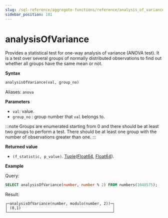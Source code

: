 ```yaml
---
slug: /sql-reference/aggregate-functions/reference/analysis_of_variance
sidebar_position: 101
---
```


# analysisOfVariance

Provides a statistical test for one-way analysis of variance (ANOVA test). It is a test over several groups of normally distributed observations to find out whether all groups have the same mean or not. 

**Syntax**

```sql
analysisOfVariance(val, group_no)
```

Aliases: `anova`

**Parameters**
- `val`: value. 
- `group_no` : group number that `val` belongs to.

:::note
Groups are enumerated starting from 0 and there should be at least two groups to perform a test.
There should be at least one group with the number of observations greater than one.
:::

**Returned value**

- `(f_statistic, p_value)`. [Tuple](../../data-types/tuple.md)([Float64](../../data-types/float.md), [Float64](../../data-types/float.md)).

**Example**

Query:

```sql
SELECT analysisOfVariance(number, number % 2) FROM numbers(1048575);
```

Result:

```response
┌─analysisOfVariance(number, modulo(number, 2))─┐
│ (0,1)                                         │
└───────────────────────────────────────────────┘
```
